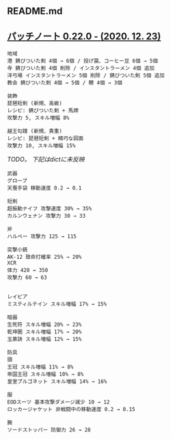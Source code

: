 README.md
---

[パッチノート 0.22.0 - (2020. 12. 23)][1]
---

```
地域
港 錆びついた剣 4個 → 6個 / 投げ罠、コーヒー豆 6個 → 5個
寺 錆びついた剣 4個 削除 / インスタントラーメン 4個 追加
洋弓場 インスタントラーメン 5個 削除 / 錆びついた剣 5個 追加
教会 錆びついた剣 4個 → 5個 / 鞭 4個 → 3個

装飾
琵琶短剣 (新規、高級)
レシピ: 錆びついた剣 + 馬牌
攻撃力 5, スキル増幅 8%

越王勾踐 (新規、貴重)
レシピ: 琵琶短剣 + 精巧な図面
攻撃力 10, スキル増幅 15%
```

*TODO。 下記はdictに未反映*

```
武器
グローブ
天蚕手袋 移動速度 0.2 → 0.1

短剣
超振動ナイフ 攻撃速度 30% → 35%
カルンウェナン 攻撃力 30 → 33

斧
ハルペー 攻撃力 125 → 115

突撃小銃
AK-12 致命打確率 25% → 20%
XCR
体力 420 → 350
攻撃力 60 → 63


レイピア
ミスティルテイン スキル増幅 17% → 15%

暗器
生死符 スキル増幅 20% → 23%
乾坤圈 スキル増幅 17% → 20%
玉篆訣 スキル増幅 12% → 15%

防具
頭
王冠 スキル増幅 11% → 8%
帝国王冠 スキル増幅 10% → 8%
皇室ブルゴネット スキル増幅 14% → 16%

服
EODスーツ 基本攻撃ダメージ減少 10 → 12
ロッカージャケット 非戦闘中の移動速度 0.2 → 0.15

腕
ソードストッパー 防御力 26 → 28
```

[1]: https://steamcommunity.com/games/1049590/announcements/detail/2928994181866576773